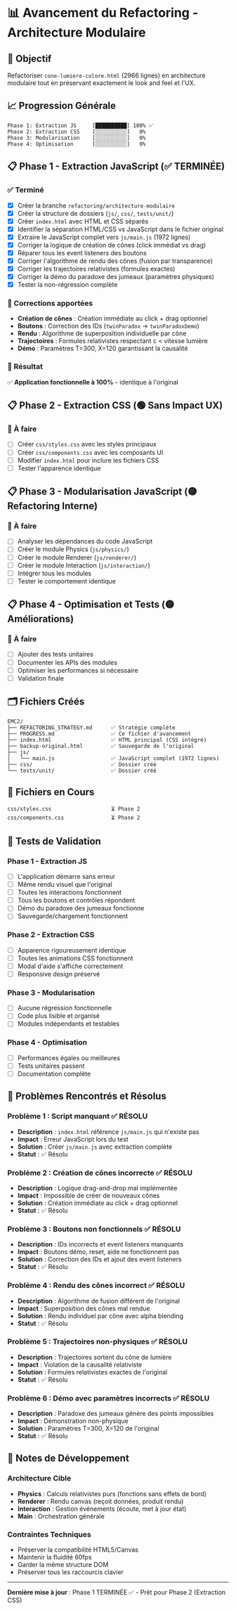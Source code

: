 # 📊 Avancement du Refactoring - Architecture Modulaire

## 🎯 Objectif
Refactoriser `cone-lumiere-colore.html` (2966 lignes) en architecture modulaire tout en préservant exactement le look and feel et l'UX.

## 📈 Progression Générale
```
Phase 1: Extraction JS     [██████████] 100% ✅
Phase 2: Extraction CSS    [░░░░░░░░░░]   0%
Phase 3: Modularisation    [░░░░░░░░░░]   0%
Phase 4: Optimisation      [░░░░░░░░░░]   0%
```

## 📋 Phase 1 - Extraction JavaScript (✅ TERMINÉE)

### ✅ Terminé
- [x] Créer la branche `refactoring/architecture-modulaire`
- [x] Créer la structure de dossiers (`js/`, `css/`, `tests/unit/`)
- [x] Créer `index.html` avec HTML et CSS séparés
- [x] Identifier la séparation HTML/CSS vs JavaScript dans le fichier original
- [x] Extraire le JavaScript complet vers `js/main.js` (1972 lignes)
- [x] Corriger la logique de création de cônes (click immédiat vs drag)
- [x] Réparer tous les event listeners des boutons
- [x] Corriger l'algorithme de rendu des cônes (fusion par transparence)
- [x] Corriger les trajectoires relativistes (formules exactes)
- [x] Corriger la démo du paradoxe des jumeaux (paramètres physiques)
- [x] Tester la non-régression complète

### 🔧 Corrections apportées
- **Création de cônes** : Création immédiate au click + drag optionnel
- **Boutons** : Correction des IDs (`twinParadox` → `twinParadoxDemo`)
- **Rendu** : Algorithme de superposition individuelle par cône
- **Trajectoires** : Formules relativistes respectant c < vitesse lumière
- **Démo** : Paramètres T=300, X=120 garantissant la causalité

### 🎯 Résultat
✅ **Application fonctionnelle à 100%** - identique à l'original

## 📋 Phase 2 - Extraction CSS (🟢 Sans Impact UX)

### 🔄 À faire
- [ ] Créer `css/styles.css` avec les styles principaux
- [ ] Créer `css/components.css` avec les composants UI
- [ ] Modifier `index.html` pour inclure les fichiers CSS
- [ ] Tester l'apparence identique

## 📋 Phase 3 - Modularisation JavaScript (🟡 Refactoring Interne)

### 🔄 À faire
- [ ] Analyser les dépendances du code JavaScript
- [ ] Créer le module Physics (`js/physics/`)
- [ ] Créer le module Renderer (`js/renderer/`)
- [ ] Créer le module Interaction (`js/interaction/`)
- [ ] Intégrer tous les modules
- [ ] Tester le comportement identique

## 📋 Phase 4 - Optimisation et Tests (🟡 Améliorations)

### 🔄 À faire
- [ ] Ajouter des tests unitaires
- [ ] Documenter les APIs des modules
- [ ] Optimiser les performances si nécessaire
- [ ] Validation finale

## 🗂️ Fichiers Créés

```
EMC2/
├── REFACTORING_STRATEGY.md      ✅ Stratégie complète
├── PROGRESS.md                  ✅ Ce fichier d'avancement
├── index.html                   ✅ HTML principal (CSS intégré)
├── backup-original.html         ✅ Sauvegarde de l'original
├── js/
│   └── main.js                  ✅ JavaScript complet (1972 lignes)
├── css/                         ✅ Dossier créé
└── tests/unit/                  ✅ Dossier créé
```

## 🔄 Fichiers en Cours

```
css/styles.css                   ⏳ Phase 2
css/components.css               ⏳ Phase 2
```

## 🧪 Tests de Validation

### Phase 1 - Extraction JS
- [ ] L'application démarre sans erreur
- [ ] Même rendu visuel que l'original
- [ ] Toutes les interactions fonctionnent
- [ ] Tous les boutons et contrôles répondent
- [ ] Démo du paradoxe des jumeaux fonctionne
- [ ] Sauvegarde/chargement fonctionnent

### Phase 2 - Extraction CSS
- [ ] Apparence rigoureusement identique
- [ ] Toutes les animations CSS fonctionnent
- [ ] Modal d'aide s'affiche correctement
- [ ] Responsive design préservé

### Phase 3 - Modularisation
- [ ] Aucune régression fonctionnelle
- [ ] Code plus lisible et organisé
- [ ] Modules indépendants et testables

### Phase 4 - Optimisation
- [ ] Performances égales ou meilleures
- [ ] Tests unitaires passent
- [ ] Documentation complète

## 🚨 Problèmes Rencontrés et Résolus

### Problème 1 : Script manquant ✅ RÉSOLU
- **Description** : `index.html` référence `js/main.js` qui n'existe pas
- **Impact** : Erreur JavaScript lors du test
- **Solution** : Créer `js/main.js` avec extraction complète
- **Statut** : ✅ Résolu

### Problème 2 : Création de cônes incorrecte ✅ RÉSOLU
- **Description** : Logique drag-and-drop mal implémentée
- **Impact** : Impossible de créer de nouveaux cônes
- **Solution** : Création immédiate au click + drag optionnel
- **Statut** : ✅ Résolu

### Problème 3 : Boutons non fonctionnels ✅ RÉSOLU
- **Description** : IDs incorrects et event listeners manquants
- **Impact** : Boutons démo, reset, aide ne fonctionnent pas
- **Solution** : Correction des IDs et ajout des event listeners
- **Statut** : ✅ Résolu

### Problème 4 : Rendu des cônes incorrect ✅ RÉSOLU
- **Description** : Algorithme de fusion différent de l'original
- **Impact** : Superposition des cônes mal rendue
- **Solution** : Rendu individuel par cône avec alpha blending
- **Statut** : ✅ Résolu

### Problème 5 : Trajectoires non-physiques ✅ RÉSOLU
- **Description** : Trajectoires sortent du cône de lumière
- **Impact** : Violation de la causalité relativiste
- **Solution** : Formules relativistes exactes de l'original
- **Statut** : ✅ Résolu

### Problème 6 : Démo avec paramètres incorrects ✅ RÉSOLU
- **Description** : Paradoxe des jumeaux génère des points impossibles
- **Impact** : Démonstration non-physique
- **Solution** : Paramètres T=300, X=120 de l'original
- **Statut** : ✅ Résolu

## 📝 Notes de Développement

### Architecture Cible
- **Physics** : Calculs relativistes purs (fonctions sans effets de bord)
- **Renderer** : Rendu canvas (reçoit données, produit rendu)
- **Interaction** : Gestion événements (écoute, met à jour état)
- **Main** : Orchestration générale

### Contraintes Techniques
- Préserver la compatibilité HTML5/Canvas
- Maintenir la fluidité 60fps
- Garder la même structure DOM
- Préserver tous les raccourcis clavier

---

**Dernière mise à jour** : Phase 1 TERMINÉE ✅ - Prêt pour Phase 2 (Extraction CSS) 
